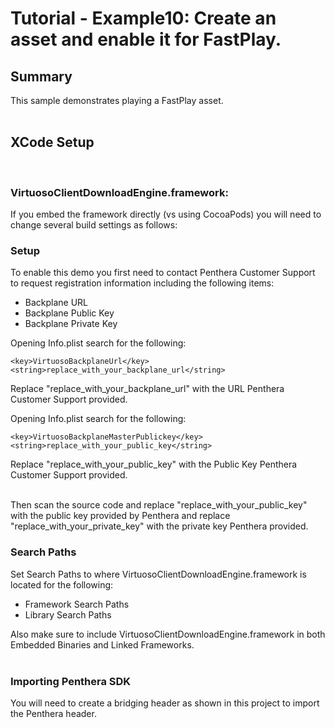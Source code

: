 Tutorial - Example10: Create an asset and enable it for FastPlay.
=======================================
## Summary
This sample demonstrates playing a FastPlay asset.
</br>
</br>

## XCode Setup
</br>

### VirtuosoClientDownloadEngine.framework:
If you embed the framework directly (vs using CocoaPods) you will need to change several build settings as follows:

### Setup
To enable this demo you first need to contact Penthera Customer Support to request registration information including the following items:

* Backplane URL
* Backplane Public Key
* Backplane Private Key

Opening Info.plist search for the following:</br>

	<key>VirtuosoBackplaneUrl</key>
	<string>replace_with_your_backplane_url</string>

Replace "replace_with_your_backplane_url" with the URL Penthera Customer Support provided. 
</br>

Opening Info.plist search for the following:</br>

	<key>VirtuosoBackplaneMasterPublickey</key>
	<string>replace_with_your_public_key</string>

Replace "replace_with_your_public_key" with the Public Key Penthera Customer Support provided. 

</br>
Then scan the source code and replace "replace_with_your_public_key" with the public key provided by Penthera and replace "replace_with_your_private_key" with the private key Penthera provided. 

</br>


### Search Paths
Set Search Paths to where VirtuosoClientDownloadEngine.framework is located for the following:</br>

* Framework Search Paths
* Library Search Paths

Also make sure to include VirtuosoClientDownloadEngine.framework in both Embedded Binaries and Linked Frameworks.
</br>
</br>
### Importing Penthera SDK
You will need to create a bridging header as shown in this project to import the Penthera header. 
